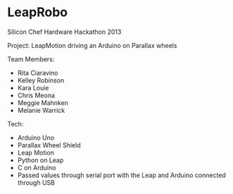 LeapRobo
========

Silicon Chef Hardware Hackathon 2013

Project: LeapMotion driving an Arduino on Parallax wheels

Team Members:
- Rita Ciaravino
- Kelley Robinson
- Kara Louie
- Chris Meona
- Meggie Mahnken
- Melanie Warrick

Tech:
- Arduino Uno
- Parallax Wheel Shield
- Leap Motion
- Python on Leap
- C on Arduino
- Passed values through serial port with the Leap and Arduino connected through USB